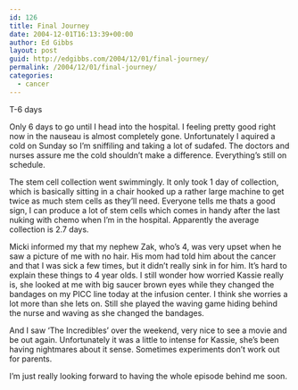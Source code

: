 ```yaml
---
id: 126
title: Final Journey
date: 2004-12-01T16:13:39+00:00
author: Ed Gibbs
layout: post
guid: http://edgibbs.com/2004/12/01/final-journey/
permalink: /2004/12/01/final-journey/
categories:
  - cancer
---
```

T-6 days

Only 6 days to go until I head into the hospital. I feeling pretty good right now in the nauseau is almost completely gone. Unfortunately I aquired a cold on Sunday so I&#8217;m sniffiling and taking a lot of sudafed. The doctors and nurses assure me the cold shouldn&#8217;t make a difference. Everything&#8217;s still on schedule.

The stem cell collection went swimmingly. It only took 1 day of collection, which is basically sitting in a chair hooked up a rather large machine to get twice as much stem cells as they&#8217;ll need. Everyone tells me thats a good sign, I can produce a lot of stem cells which comes in handy after the last nuking with chemo when I&#8217;m in the hospital. Apparently the average collection is 2.7 days.

Micki informed my that my nephew Zak, who&#8217;s 4, was very upset when he saw a picture of me with no hair. His mom had told him about the cancer and that I was sick a few times, but it didn&#8217;t really sink in for him. It&#8217;s hard to explain these things to 4 year olds. I still wonder how worried Kassie really is, she looked at me with big saucer brown eyes while they changed the bandages on my PICC line today at the infusion center. I think she worries a lot more than she lets on. Still she played the waving game hiding behind the nurse and waving as she changed the bandages.

And I saw &#8216;The Incredibles&#8217; over the weekend, very nice to see a movie and be out again. Unfortunately it was a little to intense for Kassie, she&#8217;s been having nightmares about it sense. Sometimes experiments don&#8217;t work out for parents.

I&#8217;m just really looking forward to having the whole episode behind me soon.
